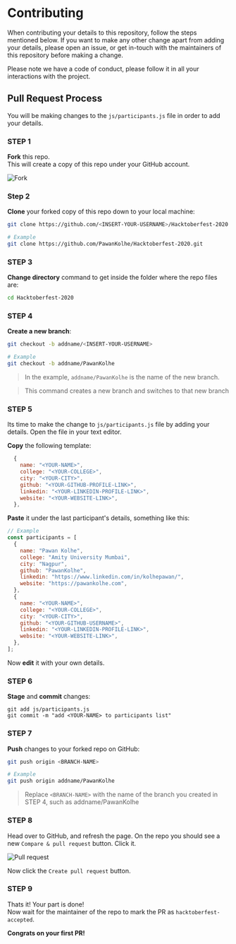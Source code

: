 # Contributing

When contributing your details to this repository, follow the steps mentioned below. If you want to make any other change apart from adding your details, please open an issue, or get in-touch with the maintainers of this repository before making a change.

Please note we have a code of conduct, please follow it in all your interactions with the project.

## Pull Request Process

You will be making changes to the `js/participants.js` file in order to add your details.

### STEP 1

**Fork** this repo.  
This will create a copy of this repo under your GitHub account.

![Fork](https://i.ibb.co/sVL4GR0/image.png)

### Step 2

**Clone** your forked copy of this repo down to your local machine:
```bash
git clone https://github.com/<INSERT-YOUR-USERNAME>/Hacktoberfest-2020.git

# Example
git clone https://github.com/PawanKolhe/Hacktoberfest-2020.git
```

### STEP 3

**Change directory** command to get inside the folder where the repo files are:
```bash
cd Hacktoberfest-2020
```

### STEP 4

**Create a new branch**:
```bash
git checkout -b addname/<INSERT-YOUR-USERNAME>

# Example
git checkout -b addname/PawanKolhe
```
> In the example, `addname/PawanKolhe` is the name of the new branch.

> This command creates a new branch and switches to that new branch

### STEP 5

Its time to make the change to `js/participants.js` file by adding your details. Open the file in your text editor.

**Copy** the following template:
```javascript
  {
    name: "<YOUR-NAME>",
    college: "<YOUR-COLLEGE>",
    city: "<YOUR-CITY>",
    github: "<YOUR-GITHUB-PROFILE-LINK>",
    linkedin: "<YOUR-LINKEDIN-PROFILE-LINK>",
    website: "<YOUR-WEBSITE-LINK>",
  },
```

**Paste** it under the last participant's details, something like this:
```javascript
// Example
const participants = [
  {
    name: "Pawan Kolhe",
    college: "Amity University Mumbai",
    city: "Nagpur",
    github: "PawanKolhe",
    linkedin: "https://www.linkedin.com/in/kolhepawan/",
    website: "https://pawankolhe.com",
  },
  {
    name: "<YOUR-NAME>",
    college: "<YOUR-COLLEGE>",
    city: "<YOUR-CITY>",
    github: "<YOUR-GITHUB-USERNAME>",
    linkedin: "<YOUR-LINKEDIN-PROFILE-LINK>",
    website: "<YOUR-WEBSITE-LINK>",
  },
];
```

Now **edit** it with your own details.

### STEP 6

**Stage** and **commit** changes:
```
git add js/participants.js
git commit -m "add <YOUR-NAME> to participants list"
```

### STEP 7

**Push** changes to your forked repo on GitHub:
```bash
git push origin <BRANCH-NAME>

# Example
git push origin addname/PawanKolhe
```

> Replace `<BRANCH-NAME>` with the name of the branch you created in STEP 4, such as addname/PawanKolhe

### STEP 8

Head over to GitHub, and refresh the page. On the repo you should see a new `Compare & pull request` button. Click it.

![Pull request](https://i.ibb.co/3NT428b/7yscx.png)

Now click the `Create pull request` button.

### STEP 9

Thats it! Your part is done!  
Now wait for the maintainer of the repo to mark the PR as `hacktoberfest-accepted`.

**Congrats on your first PR!**
